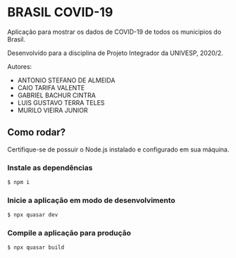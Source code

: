 # BRASIL COVID-19

Aplicação para mostrar os dados de COVID-19 de todos os municipios do Brasil.

Desenvolvido para a disciplina de Projeto Integrador da UNIVESP, 2020/2.

Autores:

- ANTONIO STEFANO DE ALMEIDA
- CAIO TARIFA VALENTE
- GABRIEL BACHUR CINTRA
- LUIS GUSTAVO TERRA TELES
- MURILO VIEIRA JUNIOR

## Como rodar?

Certifique-se de possuir o Node.js instalado e configurado em sua máquina.

### Instale as dependências

```bash
$ npm i
```

### Inicie a aplicação em modo de desenvolvimento

```bash
$ npx quasar dev
```

### Compile a aplicação para produção

```bash
$ npx quasar build
```